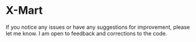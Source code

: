 # X-Mart
If you notice any issues or have any suggestions for improvement, please let me know. I am open to feedback and corrections to the code.
